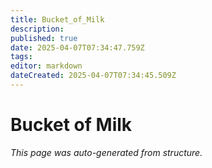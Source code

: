 ```yaml
---
title: Bucket_of_Milk
description: 
published: true
date: 2025-04-07T07:34:47.759Z
tags: 
editor: markdown
dateCreated: 2025-04-07T07:34:45.509Z
---
```


# Bucket of Milk

*This page was auto-generated from structure.*